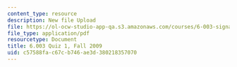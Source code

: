 ```yaml
---
content_type: resource
description: New file Upload
file: https://ol-ocw-studio-app-qa.s3.amazonaws.com/courses/6-003-signals-and-systems-fall-2011/c57588fac67cb746ae3d380218357070_MIT6_003F11_F09q1.pdf
file_type: application/pdf
resourcetype: Document
title: 6.003 Quiz 1, Fall 2009
uid: c57588fa-c67c-b746-ae3d-380218357070
---
```


